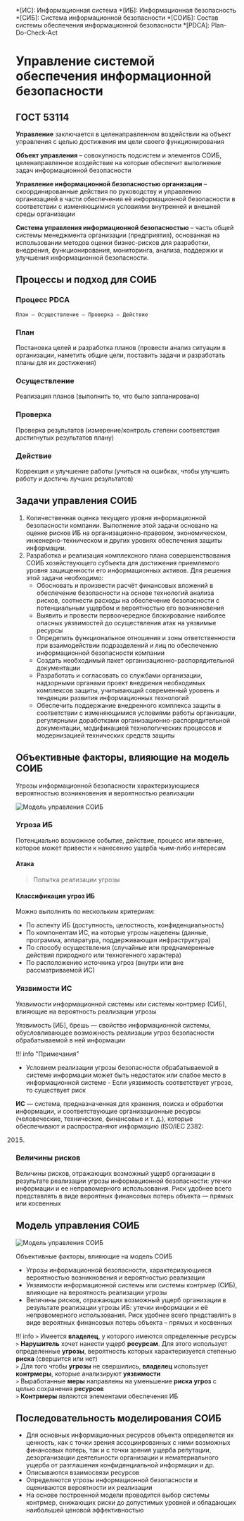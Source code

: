 *[ИС]: Информационная система
*[ИБ]: Информационная безопасность
*[СИБ]: Система информационной безопасности
*[СОИБ]: Состав системы обеспечения информационной безопасности
*[PDCA]: Plan-Do-Check-Act

# Управление системой обеспечения информационной безопасности

## ГОСТ 53114

**Управление** заключается в целенаправленном воздействии на объект управления с целью достижения им цели своего
функционирования

**Объект управления** – совокупность подсистем и элементов СОИБ, целенаправленное воздействие на которые обеспечит
выполнение задач информационной безопасности

**Управление информационной безопасностью организации** – скоординированные действия по руководству и управлению
организацией в части обеспечения её информационной безопасности в соответствии с изменяющимися условиями внутренней и
внешней среды организации

**Система управления информационной безопасностью** – часть общей системы менеджмента организации (предприятия),
основанная на использовании методов оценки бизнес-рисков для разработки, внедрения, функционирования, мониторинга,
анализа, поддержки и улучшения информационной безопасности.

## Процессы и подход для СОИБ

### Процесс PDCA

`План — Осуществление — Проверка — Действие`

### План

Постановка целей и разработка планов (провести анализ ситуации в организации, наметить общие цели, поставить задачи и
разработать планы для их достижения)

### Осуществление

Реализация планов (выполнить то, что было запланировано)

### Проверка

Проверка результатов (измерение/контроль степени соответствия достигнутых результатов плану)

### Действие

Коррекция и улучшение работы (учиться на ошибках, чтобы улучшить работу и достичь лучших результатов)

## Задачи управления СОИБ

1. Количественная оценка текущего уровня информационной безопасности компании. Выполнение этой задачи основано на оценке
   рисков ИБ на организационно-правовом, экономическом, инженерно-техническом и других уровнях обеспечения защиты
   информации.
1. Разработка и реализация комплексного плана совершенствования СОИБ хозяйствующего субъекта для достижения приемлемого
   уровня защищенности его информационных активов. Для решения этой задачи необходимо:
    - Обосновать и произвести расчёт финансовых вложений в обеспечение безопасности на основе технологий анализа рисков,
      соотнести расходы на обеспечение безопасности с потенциальным ущербом и вероятностью его возникновения
    - Выявить и провести первоочередное блокирование наиболее опасных уязвимостей до осуществления атак на уязвимые
      ресурсы
    - Определить функциональное отношения и зоны ответственности при взаимодействии подразделений и лиц по обеспечению
      информационной безопасности компании
    - Создать необходимый пакет организационно-распорядительной документации
    - Разработать и согласовать со службами организации, надзорными органами проект внедрения необходимых комплексов
      защиты, учитывающий современный уровень и тенденции развития информационных технологий
    - Обеспечить поддержание внедренного комплекса защиты в соответствии с изменяющимися условиями работы организации,
      регулярными доработками организационно-распорядительной документации, модификацией технологических процессов и
      модернизацией технических средств защиты

## Объективные факторы, влияющие на модель СОИБ

Угрозы информационной безопасности характеризующиеся вероятностью возникновения и вероятностью реализации

![Модель управления СОИБ](media/05_02.jpg)

### Угроза ИБ

Потенциально возможное событие, действие, процесс или явление, которое может привести к нанесению ущерба чьим-либо
интересам

#### Атака

> Попытка реализации угрозы

#### Классификация угроз ИБ

Можно выполнить по нескольким критериям:

- По аспекту ИБ (доступность, целостность, конфиденциальность)
- По компонентам ИС, на которые угрозы нацелены (данные, программа, аппаратура, поддерживающая инфраструктура)
- По способу осуществления (случайные или преднамеренные действия природного или техногенного характера)
- По расположению источника угроз (внутри или вне рассматриваемой ИС)

### Уязвимости ИС

Уязвимости информационной системы или системы контрмер (СИБ), влияющие на вероятность реализации угрозы

Уязвимость [ИБ], брешь — свойство информационной системы, обусловливающее возможность реализации угроз безопасности
обрабатываемой в ней информации

!!! info "Примечания"

- Условием реализации угрозы безопасности обрабатываемой в системе информации может быть недостаток или слабое место в
  информационной системе - Если уязвимость соответствует угрозе, то существует риск

**ИС** — система, предназначенная для хранения, поиска и обработки информации, и соответствующие организационные
ресурсы (человеческие, технические, финансовые и т. д.), которые обеспечивают и распространяют информацию (ISO/IEC 2382:

2015)

### Величины рисков

Величины рисков‚ отражающих возможный ущерб организации в результате реализации угрозы информационной безопасности:
утечки информации и ее неправомерного использования. Риск удобнее всего представлять в виде вероятных финансовых потерь
объекта — прямых или косвенных

## Модель управления СОИБ

![Модель управления СОИБ](media/05_01.jpg)

Объективные факторы, влияющие на модель СОИБ

- Угрозы информационной безопасности, характеризующиеся вероятностью возникновения и вероятностью реализации
- Уязвимости информационной системы или системы контрмер (СИБ), влияющие на вероятность реализации угрозы
- Величины рисков, отражающих возможный ущерб организации в результате реализации угрозы ИБ: утечки информации и её
  неправомерного использования. Риск удобнее всего представлять в виде вероятных финансовых потерь объекта – прямых и
  косвенных

!!! info
    `>` Имеется **владелец**, у которого имеются определенные ресурсы  
    `>` **Нарушитель** хочет нанести ущерб **ресурсам**. Для этого использует определенные **угрозы**, вероятность которых
        характеризуется степенью **риска** (свершится или нет)  
    `>` Для того чтобы **угрозы** не свершились, **владелец** использует **контрмеры**, которые анализируют **уязвимости**  
    `>` Выработанные **меры** направлены на уменьшение **риска угроз** с целью сохранения **ресурсов**  
    `>` **Контрмеры** являются элементами обеспечения ИБ

## Последовательность моделирования СОИБ

- Для основных информационных ресурсов объекта определяется их ценность, как с точки зрения ассоциированных с ними
  возможных финансовых потерь, так и с точки зрения ущерба репутации, дезорганизации деятельности организации и
  нематериального ущерба от разглашения конфиденциальной информации и др.
- Описываются взаимосвязи ресурсов
- Определяются угрозы информационной безопасности и оцениваются вероятности их реализации
- На основе построенной модели проводится выбор системы контрмер, снижающих риски до допустимых уровней и обладающих
  наибольшей ценовой эффективностью